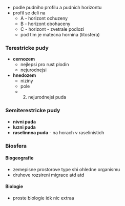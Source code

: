 - podle pudniho profilu a pudnich horizontu
- profil se deli na
	- A - horizont ochuzeny
	- B - horizont obohaceny
	- C - horizont - zvetrale podlozi
	- pod tim je matecna hornina (litosfera)
### Terestricke pudy
- **cernozem**
	- nejlepsi pro rust plodin
	- nejurodnejsi
- **hnedozem**
	- niziny
	- pole
	- 2. nejurodnejsi puda
### Semiterestricke pudy
- **nivni puda**
- **luzni puda**
- **raselinnna puda** - na horach v raselinistich
### Biosfera

#### Biogeografie
- zemepisne prostorove type shi ohledne organismu
- druhove rozsireni migrace atd atd 


#### Biologie
- proste biologie idk nic extraa